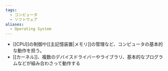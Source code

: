 ```yaml
---
tags:
  - コンピュータ
  - ソフトウェア
aliases:
  - Operating System
---
```

- [[CPU]]の制御や[[主記憶装置|メモリ]]の管理など、コンピュータの基本的な動作を担う。
- [[カーネル]]、複数のデバイスドライバーやライブラリ、基本的なプログラムなどが組み合わさって動作する

